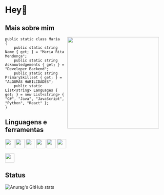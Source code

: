 # Hey👋



## Mais sobre mim

<img align="right" width="300" src="https://media.giphy.com/media/H1dxi6xdh4NGQCZSvz/giphy.gif" />

```CSharp
public static class Maria
{
    public static string Name { get; } = "Maria Rita Mendonça";
    public static string Acknowledgements { get; } = "Developer Backend";
    public static string PrimarySkillset { get; } = "ALGUMAS HABILIDADES";
    public static List<string> Languages { get; } = new List<string> { "C#", "Java", "JavaScript", "Python", "React" };
}
```

## Linguagens e ferramentas


    
<code><img height="30" src="https://cdn.jsdelivr.net/gh/devicons/devicon/icons/react/react-original-wordmark.svg" /></code>
<code><img height="30" src="https://cdn.jsdelivr.net/gh/devicons/devicon/icons/java/java-original-wordmark.svg" /></code>
<code><img height="30" src="https://cdn.jsdelivr.net/gh/devicons/devicon/icons/csharp/csharp-original.svg"/></code> 
<code><img height="30" src="https://cdn.jsdelivr.net/gh/devicons/devicon/icons/javascript/javascript-original.svg" /></code>
<code><img height="30" src="https://cdn.jsdelivr.net/gh/devicons/devicon/icons/css3/css3-original.svg" /></code>
<code><img height="30" src="https://cdn.jsdelivr.net/gh/devicons/devicon/icons/typescript/typescript-original.svg" /></code>

<code><img height="30" src="https://cdn.jsdelivr.net/gh/devicons/devicon/icons/mysql/mysql-original-wordmark.svg" /></code>

## Status

![Anurag's GitHub stats](https://github-readme-stats.vercel.app/api?username=atir75&show_icons=true&theme=tokyonight)


[linkedin]: [https://www.linkedin.com/in/SEULINKEDIN/](https://www.linkedin.com/in/maria-rita-mendon%C3%A7a-559048167)

<br>

